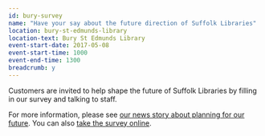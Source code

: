 ```yaml
---
id: bury-survey
name: "Have your say about the future direction of Suffolk Libraries"
location: bury-st-edmunds-library
location-text: Bury St Edmunds Library
event-start-date: 2017-05-08
event-start-time: 1000
event-end-time: 1300
breadcrumb: y
---
```


Customers are invited to help shape the future of Suffolk Libraries by filling in our survey and talking to staff.

For more information, please see [our news story about planning for our future](/news/future-plans-survey-invite/). You can also [take the survey online](https://www.surveymonkey.co.uk/r/SuffolkLibraries2017).
